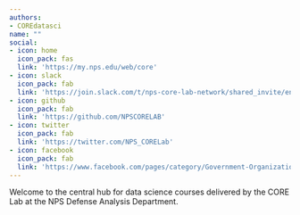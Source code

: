 ```yaml
---
authors:
- COREdatasci
name: ""
social:
- icon: home
  icon_pack: fas
  link: 'https://my.nps.edu/web/core'
- icon: slack
  icon_pack: fab
  link: 'https://join.slack.com/t/nps-core-lab-network/shared_invite/enQtODQ3MzI5MDg4NTEzLWQ2MmJlNmQxMDY3NjdkMjVmMjZlNTQ4NWYzMTJhM2U3NTQwNjg5OGZlMTZiMWZiMzFhOTVmNTQ2NzFjNWY1NWM'
- icon: github
  icon_pack: fab
  link: 'https://github.com/NPSCORELAB'
- icon: twitter
  icon_pack: fab
  link: 'https://twitter.com/NPS_CORELab'
- icon: facebook
  icon_pack: fab
  link: 'https://www.facebook.com/pages/category/Government-Organization/The-CORE-Lab-at-the-US-Naval-Postgraduate-School-257980287583444/'
---
```


Welcome to the central hub for data science courses delivered by the CORE Lab at the NPS Defense Analysis Department.
